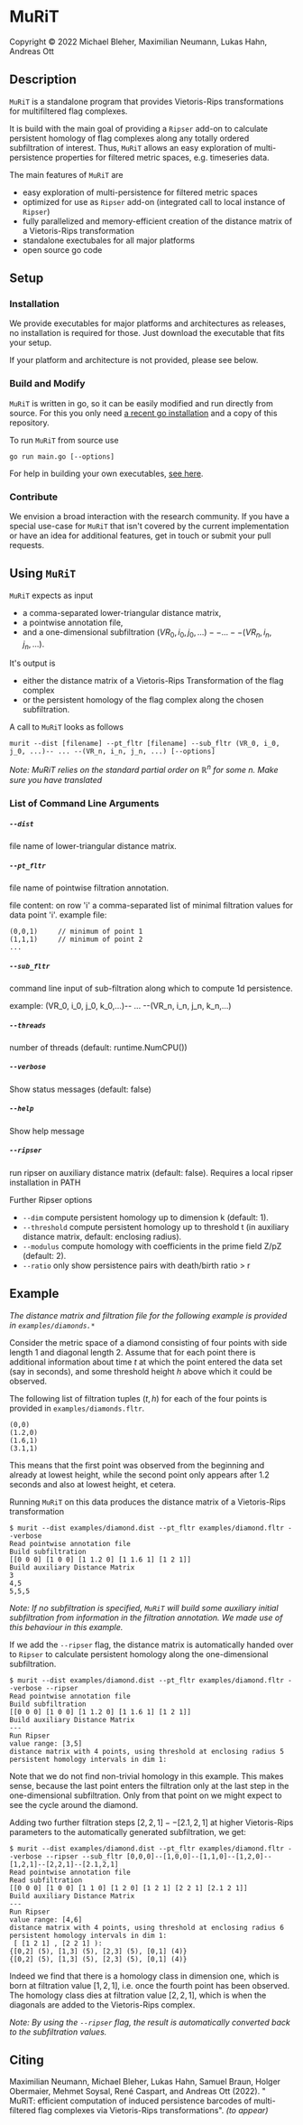 # MuRiT
Copyright © 2022 Michael Bleher, Maximilian Neumann, Lukas Hahn, Andreas Ott

## Description
`MuRiT` is a standalone program that provides Vietoris-Rips transformations for multifiltered flag complexes.

It is build with the main goal of providing a `Ripser` add-on to calculate persistent homology of flag complexes along any totally ordered subfiltration of interest.
Thus, `MuRiT` allows an easy exploration of multi-persistence properties for filtered metric spaces, e.g. timeseries data.


The main features of `MuRiT` are

- easy exploration of multi-persistence for filtered metric spaces
- optimized for use as `Ripser` add-on (integrated call to local instance of `Ripser`)
- fully parallelized and memory-efficient creation of the distance matrix of a Vietoris-Rips transformation
- standalone exectubales for all major platforms
- open source go code


## Setup
### Installation
We provide executables for major platforms and architectures as releases, no installation is required for those.
Just download the executable that fits your setup.

If your platform and architecture is not provided, please see below.

### Build and Modify
`MuRiT` is written in go, so it can be easily modified and run directly from source.
For this you only need [a recent go installation](https://go.dev/) and a copy of this repository.

To run `MuRiT` from source use
```
go run main.go [--options]
```

For help in building your own executables, [see here](https://go.dev/doc/tutorial/compile-install).

### Contribute
We envision a broad interaction with the research community.
If you have a special use-case for `MuRiT` that isn't covered by the current implementation or have an idea for additional features, get in touch or submit your pull requests.


## Using `MuRiT`
`MuRiT` expects as input

- a comma-separated lower-triangular distance matrix,
- a pointwise annotation file,
- and a one-dimensional subfiltration $(VR_0, i_0, j_0, ...)-- ... --(VR_n, i_n, j_n, ...)$.

It's output is

- either the distance matrix of a Vietoris-Rips Transformation of the flag complex
- or the persistent homology of the flag complex along the chosen subfiltration.

A call to `MuRiT` looks as follows

```
murit --dist [filename] --pt_fltr [filename] --sub_fltr (VR_0, i_0, j_0, ...)-- ... --(VR_n, i_n, j_n, ...) [--options]
```

*Note: MuRiT relies on the standard partial order on $\mathbb{R}^n$ for some $n$. Make sure you have translated*

### List of Command Line Arguments

##### `--dist`

file name of lower-triangular distance matrix.


##### `--pt_fltr`

file name of pointwise filtration annotation.

  file content: on row 'i' a comma-separated list of minimal filtration values for data point 'i'.
  example file:


    (0,0,1)     // minimum of point 1
    (1,1,1)     // minimum of point 2
    ...

##### `--sub_fltr`

  command line input of sub-filtration along which to compute 1d persistence.

  example:
    (VR_0, i_0, j_0, k_0,...)-- ... --(VR_n, i_n, j_n, k_n,...)

##### `--threads`
number of threads (default: runtime.NumCPU())
##### `--verbose`
Show status messages (default: false)
##### `--help`
Show help message
##### `--ripser`
run ripser on auxiliary distance matrix (default: false).
Requires a local ripser installation in PATH

Further Ripser options
- `--dim` compute persistent homology up to dimension k (default: 1).
- `--threshold` compute persistent homology up to threshold t (in auxiliary distance matrix, default: enclosing radius).
- `--modulus` compute homology with coefficients in the prime field Z/pZ (default: 2).
- `--ratio` only show persistence pairs with death/birth ratio > r


## Example

_The distance matrix and filtration file for the following example is provided in `examples/diamonds.*`_

Consider the metric space of a diamond consisting of four points with side length $1$ and diagonal length $2$.
Assume that for each point there is additional information about time $t$ at which the point entered the data set (say in seconds), and some threshold height $h$ above which it could be observed.

The following list of filtration tuples $(t, h)$ for each of the four points is provided in `examples/diamonds.fltr`.
```
(0,0)
(1.2,0)
(1.6,1)
(3.1,1)
```
This means that the first point was observed from the beginning and already at lowest height, while the second point only appears after 1.2 seconds and also at lowest height, et cetera.

Running `MuRiT` on this data produces the distance matrix of a Vietoris-Rips transformation
```
$ murit --dist examples/diamond.dist --pt_fltr examples/diamond.fltr --verbose
Read pointwise annotation file
Build subfiltration
[[0 0 0] [1 0 0] [1 1.2 0] [1 1.6 1] [1 2 1]]
Build auxiliary Distance Matrix
3
4,5
5,5,5
```
_Note: If no subfiltration is specified, `MuRiT` will build some auxiliary initial subfiltration from information in the filtration annotation. We made use of this behaviour in this example._

If we add the `--ripser` flag, the distance matrix is automatically handed over to `Ripser` to calculate persistent homology along the one-dimensional subfiltration.
```
$ murit --dist examples/diamond.dist --pt_fltr examples/diamond.fltr --verbose --ripser
Read pointwise annotation file
Build subfiltration
[[0 0 0] [1 0 0] [1 1.2 0] [1 1.6 1] [1 2 1]]
Build auxiliary Distance Matrix
---
Run Ripser
value range: [3,5]
distance matrix with 4 points, using threshold at enclosing radius 5
persistent homology intervals in dim 1:

```
Note that we do not find non-trivial homology in this example.
This makes sense, because the last point enters the filtration only at the last step in the one-dimensional subfiltration.
Only from that point on we might expect to see the cycle around the diamond.

Adding two further filtration steps $[2,2,1]--[2.1,2,1]$ at higher Vietoris-Rips parameters to the automatically generated subfiltration, we get:
```
$ murit --dist examples/diamond.dist --pt_fltr examples/diamond.fltr --verbose --ripser --sub_fltr [0,0,0]--[1,0,0]--[1,1,0]--[1,2,0]--[1,2,1]--[2,2,1]--[2.1,2,1]
Read pointwise annotation file
Read subfiltration
[[0 0 0] [1 0 0] [1 1 0] [1 2 0] [1 2 1] [2 2 1] [2.1 2 1]]
Build auxiliary Distance Matrix
---
Run Ripser
value range: [4,6]
distance matrix with 4 points, using threshold at enclosing radius 6
persistent homology intervals in dim 1:
 [ [1 2 1] , [2 2 1] ):
{[0,2] (5), [1,3] (5), [2,3] (5), [0,1] (4)}
{[0,2] (5), [1,3] (5), [2,3] (5), [0,1] (4)}
```
Indeed we find that there is a homology class in dimension one, which is born at filtration value $[1,2,1]$, i.e. once the fourth point has been observed.
The homology class dies at filtration value $[2,2,1]$, which is when the diagonals are added to the Vietoris-Rips complex.


_Note: By using the `--ripser` flag, the result is automatically converted back to the subfiltration values._


## Citing

Maximilian Neumann, Michael Bleher, Lukas Hahn, Samuel Braun,
Holger Obermaier, Mehmet Soysal, René Caspart, and Andreas Ott (2022).
" MuRiT: efficient computation of induced persistence barcodes of multi-filtered flag complexes via Vietoris-Rips transformations". *(to appear)*
